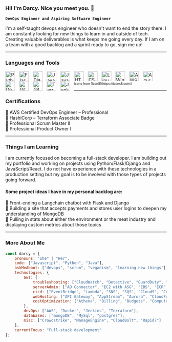 ### Hi! I'm Darcy. Nice you meet you. 🙂

**`DevOps Engineer and Aspiring Software Engineer`**

I'm a self-taught devops engineer who doesn't want to end the story there. I am constantly looking for new things to learn in and outside of tech. Creating valuable deliverables is what keeps me going every day. If I am on a team with a good backlog and a sprint ready to go, sign me up!

---

### Languages and Tools
<img align="left" alt="Python" width="30px" style="padding-right:10px;" src="https://github.com/darcyhphillips/profile-icons/blob/main/icons8-python-48.png">
<img align="left" alt="Flask" width="30px" style="padding-right:10px;" src="https://github.com/darcyhphillips/profile-icons/blob/main/icons8-flask-64.png">
<img align="left" alt="Django" width="30px" style="padding-right:10px;" src="https://github.com/darcyhphillips/profile-icons/blob/main/icons8-django-48.png">
<img align="left" alt="Java" width="30px" style="padding-right:10px;" src="https://github.com/darcyhphillips/profile-icons/blob/main/icons8-java-48.png">
<img align="left" alt="JavaScript" width="30px" style="padding-right:10px;" src="https://github.com/darcyhphillips/profile-icons/blob/main/icons8-javascript-48.png">
<img align="left" alt="HTML" width="30px" style="padding-right:10px;" src="https://github.com/darcyhphillips/profile-icons/blob/main/icons8-html-5-48.png">
<img align="left" alt="CSS" width="30px" style="padding-right:10px;" src="https://github.com/darcyhphillips/profile-icons/blob/main/icons8-css3-100.png">
<img align="left" alt="Linux" width="30px" style="padding-right:10px;" src="https://github.com/darcyhphillips/profile-icons/blob/main/icons8-linux-48.png">
<img align="left" alt="Windows" width="30px" style="padding-right:10px;" src="https://github.com/darcyhphillips/profile-icons/blob/main/icons8-windows-10-48.png">
<img align="left" alt="AWS" width="30px" style="padding-right:10px;" src="https://github.com/darcyhphillips/profile-icons/blob/main/icons8-amazon-web-services-48.png">
<img align="left" alt="Azure" width="30px" style="padding-right:10px;" src="https://github.com/darcyhphillips/profile-icons/blob/main/icons8-azure-48.png">
<img align="left" alt="Docker" width="30px" style="padding-right:10px;" src="https://github.com/darcyhphillips/profile-icons/blob/main/icons8-docker-48.png">
<img align="left" alt="Git" width="30px" style="padding-right:10px;" src="https://github.com/darcyhphillips/profile-icons/blob/main/icons8-git-48.png">
<img align="left" alt="GitHub" width="30px" style="padding-right:10px;" src="https://github.com/darcyhphillips/profile-icons/blob/main/icons8-github-48.png">
<img align="left" alt="Terraform" width="30px" style="padding-right:10px;" src="https://github.com/darcyhphillips/profile-icons/blob/main/icons8-terraform-48.png">
<img align="left" alt="Jenkins" width="30px" style="padding-right:10px;" src="https://github.com/darcyhphillips/profile-icons/blob/main/icons8-jenkins-48.png">
<br />
<br />
<sub align="left"><sup>Icons from [Icon8](https://icons8.com/)</sup></sub>
<br />

---

### Certifications

🔹 AWS Certified DevOps Engineer – Professional
<br />
🔹 HashiCorp – Terraform Associate Badge
<br />
🔹 Professional Scrum Master II
<br />
🔹 Professional Product Owner I
<br />

---

### Things I am Learning

I am currently focused on becoming a full-stack developer. I am building out my portfolio and working on projects using Python/Flask/Django and JavaScript/React. I do not have experience with these technologies in a production setting but my goal is to be involved with those types of projects going forward. 

#### Some project ideas I have in my personal backlog are:
🔹 Front-ending a Langchain chatbot with Flask and Django
<br />
🔹 Building a site that accepts payments and stores user logins to deepen my understanding of MongoDB
<br />
🔹 Pulling in stats about either the environment or the meat industry and displaying custom metrics about those topics
<br />

---

### More About Me

```javascript
const darcy = {
    pronouns: "She" | "Her",
    code: ["Javascript", "Python", "Java"],
    askMeAbout: ["devops", "scrum", "veganism", "learning new things"],
    technologies: {
        aws: {
            troubleshooting: ["CloudWatch", "Detective", "GuardDuty", "Inspector", "CloudTrail", "Config", "Control Tower", "IAM", "KMS", "Organizations", "RAM", "Secrets Manager", "Security Hub", "STS", "Shield", "SSO", "WAF" ],
            serverAdmin: ["AD Connector", "EC2 with ASG", "EBS", "ECR", "ECS", "EFS", "EKS", "FSx", "RDS", "VPC", "Workspaces", "Backup", "Certificates Manager", "Client VPN", "DMS", "Direct Connect", "Storage Gateway", "Systems Manager", "Transit Gateway"],
            cicd: ["EventBridge", "Lambda", "SNS", "SQS", "Cloud9", "CodeArtifact", "CodeBuild", "CodeCommit", "CodeDeploy", "CodePipeline", "CodeStar", "CLI", "SAM", "Service Catalog", "Step Functions"],
            webHosting: ["API Gateway", "AppStream", "Aurora", "CloudFront", "Cognito", "DynamoDB", "Lightsail",  "Route 53", "S3", "Elastic Beanstalk", "ELB"],
            costOptimization: ["Athena", "Billing", "Budgets", "Compute Optimizer", "Cost and Usage Report", "Cost Explorer", "Glue", "Savings Plans", "Service Quotas", "Quicksight"],
        },
        devOps: ["AWS", "Docker", "Jenkins", "Terraform"],
        databases: ["mongoDB", "MySql", "postgres"],
        misc: ["Crowdstrike", "ManageEngine", "CloudBolt", "Rapid7"]
    },
    currentFocus: "Full-stack development"
};
```
